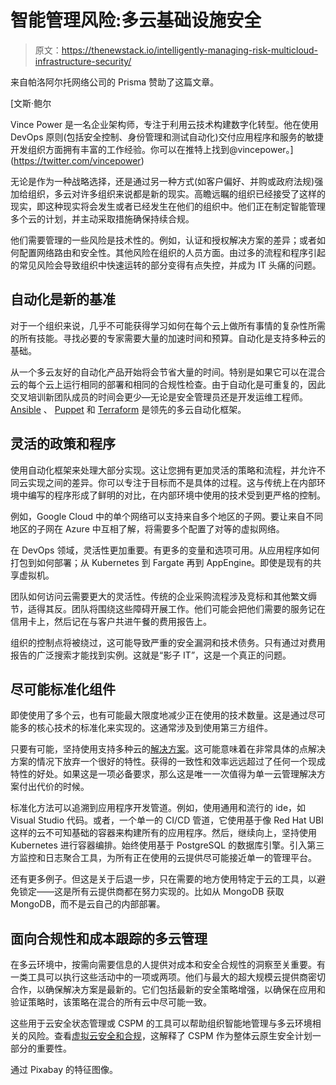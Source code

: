 # 智能管理风险:多云基础设施安全

> 原文：<https://thenewstack.io/intelligently-managing-risk-multicloud-infrastructure-security/>

来自帕洛阿尔托网络公司的 Prisma 赞助了这篇文章。

 [文斯·鲍尔

Vince Power 是一名企业架构师，专注于利用云技术构建数字化转型。他在使用 DevOps 原则(包括安全控制、身份管理和测试自动化)交付应用程序和服务的敏捷开发组织方面拥有丰富的工作经验。你可以在推特上找到@vincepower。](https://twitter.com/vincepower) 

无论是作为一种战略选择，还是通过另一种方式(如客户偏好、并购或政府法规)强加给组织，多云对许多组织来说都是新的现实。高瞻远瞩的组织已经接受了这样的现实，即这种现实将会发生或者已经发生在他们的组织中。他们正在制定智能管理多个云的计划，并主动采取措施确保持续合规。

他们需要管理的一些风险是技术性的。例如，认证和授权解决方案的差异；或者如何配置网络路由和安全性。其他风险在组织的人员方面。由过多的流程和程序引起的常见风险会导致组织中快速运转的部分变得有点失控，并成为 IT 头痛的问题。

## **自动化是新的基准**

对于一个组织来说，几乎不可能获得学习如何在每个云上做所有事情的复杂性所需的所有技能。寻找必要的专家需要大量的加速时间和预算。自动化是支持多种云的基础。

从一个多云友好的自动化产品开始将会节省大量的时间。特别是如果它可以在混合云的每个云上运行相同的部署和相同的合规性检查。由于自动化是可重复的，因此交叉培训新团队成员的时间会更少—无论是安全管理员还是开发运维工程师。 [Ansible](https://www.ansible.com/) 、 [Puppet](https://puppet.com/) 和 [Terraform](https://www.terraform.io/) 是领先的多云自动化框架。

## **灵活的政策和程序**

使用自动化框架来处理大部分实现。这让您拥有更加灵活的策略和流程，并允许不同云实现之间的差异。你可以专注于目标而不是具体的过程。这与传统上在内部环境中编写的程序形成了鲜明的对比，在内部环境中使用的技术受到更严格的控制。

例如，Google Cloud 中的单个网络可以支持来自多个地区的子网。要让来自不同地区的子网在 Azure 中互相了解，将需要多个配置了对等的虚拟网络。

在 DevOps 领域，灵活性更加重要。有更多的变量和选项可用。从应用程序如何打包到如何部署；从 Kubernetes 到 Fargate 再到 AppEngine。即使是现有的共享虚拟机。

团队如何访问云需要更大的灵活性。传统的企业采购流程涉及竞标和其他繁文缛节，适得其反。团队将围绕这些障碍开展工作。他们可能会把他们需要的服务记在信用卡上，然后记在与客户共进午餐的费用报告上。

组织的控制点将被绕过，这可能导致严重的安全漏洞和技术债务。只有通过对费用报告的广泛搜索才能找到实例。这就是“影子 IT”，这是一个真正的问题。

## **尽可能标准化组件**

即使使用了多个云，也有可能最大限度地减少正在使用的技术数量。这是通过尽可能多的核心技术的标准化来实现的。这通常涉及到使用第三方组件。

只要有可能，坚持使用支持多种云的[解决方案](https://www.paloaltonetworks.com/prisma/cloud)。这可能意味着在非常具体的点解决方案的情况下放弃一个很好的特性。获得的一致性和效率远远超过了任何一个现成特性的好处。如果这是一项必备要求，那么这是唯一一次值得为单一云管理解决方案付出代价的时候。

标准化方法可以追溯到应用程序开发管道。例如，使用通用和流行的 ide，如 Visual Studio 代码。或者，一个单一的 CI/CD 管道，它使用基于像 Red Hat UBI 这样的云不可知基础的容器来构建所有的应用程序。然后，继续向上，坚持使用 Kubernetes 进行容器编排。始终使用基于 PostgreSQL 的数据库引擎。引入第三方监控和日志聚合工具，为所有正在使用的云提供尽可能接近单一的管理平台。

还有更多例子。但这是关于后退一步，只在需要的地方使用特定于云的工具，以避免锁定——这是所有云提供商都在努力实现的。比如从 MongoDB 获取 MongoDB，而不是云自己的内部部署。

## **面向合规性和成本跟踪的多云管理**

在多云环境中，按需向需要信息的人提供对成本和安全合规性的洞察至关重要。有一类工具可以执行这些活动中的一项或两项。他们与最大的超大规模云提供商密切合作，以确保解决方案是最新的。它们包括最新的安全策略增强，以确保在应用和验证策略时，该策略在混合的所有云中尽可能一致。

这些用于云安全状态管理或 CSPM 的工具可以帮助组织智能地管理与多云环境相关的风险。查看[虚拟云安全和合规](https://start.paloaltonetworks.com/cloud-security-compliance-for-dummies.html)，这解释了 CSPM 作为整体云原生安全计划一部分的重要性。

通过 Pixabay 的特征图像。

<svg xmlns:xlink="http://www.w3.org/1999/xlink" viewBox="0 0 68 31" version="1.1"><title>Group</title> <desc>Created with Sketch.</desc></svg>